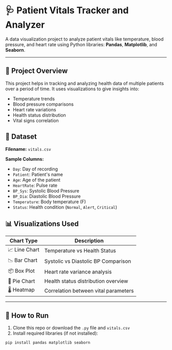 # 🩺 Patient Vitals Tracker and Analyzer

A data visualization project to analyze patient vitals like temperature, blood pressure, and heart rate using Python libraries: **Pandas**, **Matplotlib**, and **Seaborn**.

---

## 📌 Project Overview

This project helps in tracking and analyzing health data of multiple patients over a period of time. It uses visualizations to give insights into:

- Temperature trends
- Blood pressure comparisons
- Heart rate variations
- Health status distribution
- Vital signs correlation
## 📁 Dataset

**Filename:** `vitals.csv`

**Sample Columns:**
- `Day`: Day of recording
- `Patient`: Patient's name
- `Age`: Age of the patient
- `HeartRate`: Pulse rate
- `BP_Sys`: Systolic Blood Pressure
- `BP_Dia`: Diastolic Blood Pressure
- `Temperature`: Body temperature (F)
- `Status`: Health condition (`Normal`, `Alert`, `Critical`)
## 📊 Visualizations Used

| Chart Type     | Description                                 |
|----------------|---------------------------------------------|
| 📈 Line Chart  | Temperature vs Health Status                |
| 📉 Bar Chart   | Systolic vs Diastolic BP Comparison         |
| 📦 Box Plot    | Heart rate variance analysis                |
| 🥧 Pie Chart   | Health status distribution overview         |
| 🌡️ Heatmap     | Correlation between vital parameters        |

---

## 🚀 How to Run

1. Clone this repo or download the `.py` file and `vitals.csv`
2. Install required libraries (if not installed):

```bash
pip install pandas matplotlib seaborn
